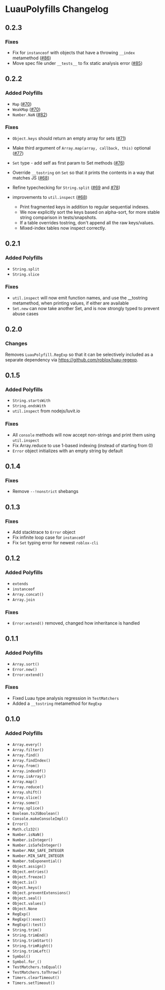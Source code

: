 # LuauPolyfills Changelog

## 0.2.3

### Fixes
* Fix for `instanceof` with objects that have a throwing `__index` metamethod ([#86](https://github.com/Roblox/luau-polyfill/pull/86))
* Move spec file under `__tests__` to fix static analysis error ([#85](https://github.com/Roblox/luau-polyfill/pull/85))

## 0.2.2

### Added Polyfills
* `Map` ([#70](https://github.com/Roblox/luau-polyfill/pull/70))
* `WeakMap` ([#70](https://github.com/Roblox/luau-polyfill/pull/70))
* `Number.NaN` ([#82](https://github.com/Roblox/luau-polyfill/pull/82))

### Fixes
* `Object.keys` should return an empty array for sets ([#71](https://github.com/Roblox/luau-polyfill/pull/71))
* Make third argument of `Array.map(array, callback, this)` optional ([#77](https://github.com/Roblox/luau-polyfill/pull/77))
* `Set` type - add self as first param to Set methods ([#76](https://github.com/Roblox/luau-polyfill/pull/76))
* Override `__tostring` on `Set` so that it prints the contents in a way that matches JS  ([#68](https://github.com/Roblox/luau-polyfill/pull/68))
* Refine typechecking for `String.split` ([#69](https://github.com/Roblox/luau-polyfill/pull/69) and [#78](https://github.com/Roblox/luau-polyfill/pull/78))

* improvements to `util.inspect` ([#68](https://github.com/Roblox/luau-polyfill/pull/68))
  * Print fragmented keys in addition to regular sequential indexes.
  * We now explicitly sort the keys based on alpha-sort, for more stable string comparison in tests/snapshots.
  * If a table overrides tostring, don't append all the raw keys/values.
  * Mixed-index tables now inspect correctly.

## 0.2.1

### Added Polyfills
* `String.split`
* `String.slice`

### Fixes
* `util.inspect` will now emit function names, and use the __tostring metamethod, when printing values, if either are available
* `Set.new` can now take another Set, and is now strongly typed to prevent abuse cases

## 0.2.0

### Changes
Removes `LuauPolyfill.RegExp` so that it can be selectively included as a separate dependency via https://github.com/roblox/luau-regexp.

## 0.1.5

### Added Polyfills
* `String.startsWith`
* `String.endsWith`
* `util.inspect` from nodejs/luvit.io

### Fixes
* All `console` methods will now accept non-strings and print them using `util.inspect`
* Fix Array.reduce to use 1-based indexing (instead of starting from 0)
* `Error` object initializes with an empty string by default

## 0.1.4

### Fixes
* Remove `--!nonstrict` shebangs

## 0.1.3

### Fixes
* Add stacktrace to `Error` object
* Fix infinite loop case for `instanceOf`
* Fix `Set` typing error for newest `roblox-cli`

## 0.1.2

### Added Polyfills
* `extends`
* `instanceof`
* `Array.concat()`
* `Array.join`

### Fixes
* `Error:extend()` removed, changed how inheritance is handled

## 0.1.1

### Added Polyfills
* `Array.sort()`
* `Error.new()`
* `Error:extend()`

### Fixes
* Fixed Luau type analysis regression in `TestMatchers`
* Added a `__tostring` metamethod for `RegExp`

## 0.1.0

### Added Polyfills

* `Array.every()`
* `Array.filter()`
* `Array.find()`
* `Array.findIndex()`
* `Array.from()`
* `Array.indexOf()`
* `Array.isArray()`
* `Array.map()`
* `Array.reduce()`
* `Array.shift()`
* `Array.slice()`
* `Array.some()`
* `Array.splice()`
* `Boolean.toJSBoolean()`
* `Console.makeConsoleImpl()`
* `Error()`
* `Math.clz32()`
* `Number.isNaN()`
* `Number.isInteger()`
* `Number.isSafeInteger()`
* `Number.MAX_SAFE_INTEGER`
* `Number.MIN_SAFE_INTEGER`
* `Number.toExponential()`
* `Object.assign()`
* `Object.entries()`
* `Object.freeze()`
* `Object.is()`
* `Object.keys()`
* `Object.preventExtensions()`
* `Object.seal()`
* `Object.values()`
* `Object.None`
* `RegExp()`
* `RegExp():exec()`
* `RegExp():test()`
* `String.trim()`
* `String.trimEnd()`
* `String.trimStart()`
* `String.trimRight()`
* `String.trimLeft()`
* `Symbol()`
* `Symbol.for_()`
* `TestMatchers.toEqual()`
* `TestMatchers.toThrow()`
* `Timers.clearTimeout()`
* `Timers.setTimeout()`
